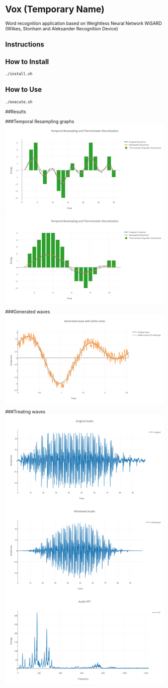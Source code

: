 # Vox (Temporary Name)

Word recognition application based on Weightless Neural Network WiSARD (Wilkes, Stonham and Aleksander Recognition Device)

## Instructions

## How to Install

```bash
./install.sh
```

## How to Use

```bash
./execute.sh
```

##Results

###Temporal Resampling graphs
![Temporal Resampling and Thermometer downscale](https://github.com/FogoDev/voicer/blob/master/results/temporal%20resampling%20and%20thermometer%208%20downscale.png?raw=true)
![Temporal Resampling and Thermometer upscale](https://github.com/FogoDev/voicer/blob/master/results/temporal%20resampling%20and%20thermometer%208%20upscale.png?raw=true)

###Generated waves
![Generated wave with white noise](https://github.com/FogoDev/voicer/blob/master/results/genWAV%20with%20noise%20sample.png?raw=true)

###Treating waves
![Original audio](https://github.com/FogoDev/voicer/blob/master/results/pre%20processing/original%20wav.png?raw=true)
![Windowed audio](https://github.com/FogoDev/voicer/blob/master/results/pre%20processing/windowed.png?raw=true)
![Audio DFT](https://github.com/FogoDev/voicer/blob/master/results/pre%20processing/FFT.png?raw=true)

